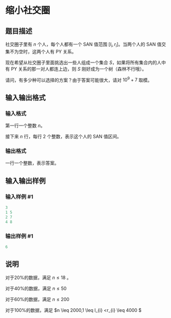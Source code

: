 # 缩小社交圈

## 题目描述

社交圈子里有 $n$ 个人，每个人都有一个 SAN 值范围 $[l_i,r_i]$。当两个人的 SAN 值交集不为空时，这两个人有 PY 关系。

现在希望从社交圈子里面挑选出一些人组成一个集合 $S$，如果将所有集合内的人中有 PY 关系的那一对人都连上边，则 $S$ 刚好成为一个树（森林不行哦）。

请问，有多少种可以选择的方案？由于答案可能很大，请对 $10^{9}+7$ 取模。

## 输入输出格式

### 输入格式

第一行一个整数 $n$。

接下来 $n$ 行，每行 2 个整数，表示这个人的 SAN 值区间。

### 输出格式

一行一个整数，表示答案。

## 输入输出样例

### 输入样例 #1

```cpp
3
1 5
2 7
4 8

```
### 输出样例 #1

```cpp
6
```


## 说明

对于20%的数据，满足 $n \leq 18$ 。

对于40%的数据，满足 $n \leq 50$

对于60%的数据，满足 $n \leq 200$

对于100%的数据，满足 $n \leq 2000,1 \leq l_{i} <r_{i} \leq 4000 $ 

